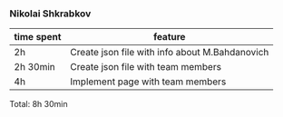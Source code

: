 ### Nikolai Shkrabkov
| time spent | feature                                           |
| ---------- | ------------------------------------------------- |
| 2h         | Create json file with info about M.Bahdanovich    |
| 2h 30min   | Create json file with team members                |
| 4h         | Implement page with team members                  |

Total: 8h 30min